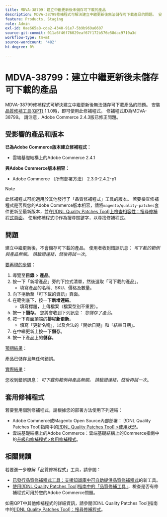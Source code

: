 ```yaml
---
title: MDVA-38799：建立中繼更新後未儲存可下載的產品
description: MDVA-38799修補程式可解決建立中繼更新後無法儲存可下載產品的問題。 安裝[Quality Patches Tool (QPT)](https://experienceleague.adobe.com/en/docs/commerce-operations/tools/quality-patches-tool/quality-patches-tool-to-self-serve-quality-patches) 1.1.0時，即可使用此修補程式。 修補程式ID為MDVA-38799。 請注意，Adobe Commerce 2.4.3版已修正問題。
feature: Products, Staging
role: Admin
exl-id: 0ae665a8-cda2-4340-91e7-5b9b969a6607
source-git-commit: 011a6f46f76029eaf67f172b576e58dac9710a3d
workflow-type: tm+mt
source-wordcount: '482'
ht-degree: 0%

---
```


# MDVA-38799：建立中繼更新後未儲存可下載的產品

MDVA-38799修補程式可解決建立中繼更新後無法儲存可下載產品的問題。 安裝[品質修補工具(QPT)](https://experienceleague.adobe.com/en/docs/commerce-operations/tools/quality-patches-tool/quality-patches-tool-to-self-serve-quality-patches) 1.1.0時，即可使用此修補程式。 修補程式ID為MDVA-38799。 請注意，Adobe Commerce 2.4.3版已修正問題。

## 受影響的產品和版本

**已為Adobe Commerce版本建立修補程式：**

* 雲端基礎結構上的Adobe Commerce 2.4.1

**與Adobe Commerce版本相容：**

* Adobe Commerce （所有部署方法） 2.3.0-2.4.2-p1

>[!NOTE]
>
>此修補程式可能適用於其他發行了「品質修補程式」工具的版本。 若要檢查修補程式是否與您的Adobe Commerce版本相容，請將`magento/quality-patches`套件更新至最新版本，並在[[!DNL Quality Patches Tool]上檢查相容性：搜尋修補程式頁面](https://experienceleague.adobe.com/en/docs/commerce-operations/tools/quality-patches-tool/quality-patches-tool-to-self-serve-quality-patches)。 使用修補程式ID作為搜尋關鍵字，以尋找修補程式。

## 問題

建立中繼更新後，不會儲存可下載的產品。 使用者收到錯誤訊息： *可下載的範例與產品無關。 請驗證連結，然後再試一次*。

<u>要再現的步驟</u>：

1. 導覽至&#x200B;**目錄** > **產品**。
1. 按一下「新增產品」旁的下拉式清單，然後選取「可下載的產品」。
   * 填寫產品的名稱、SKU、價格及數量。
1. 向下捲動至「可下載的資訊」頁面。
1. 在範例底下，按一下&#x200B;**新增連結**。
   * 填寫標題，上傳檔案（檔案型別不重要）。
1. 按一下&#x200B;**儲存**。 您將會收到下列訊息： *您儲存了產品*。
1. 按一下頁面頂端的&#x200B;**排程新更新**。
   * 填寫「更新名稱」，以及合法的「開始日期」和「結束日期」。
1. 在中繼更新上按一下&#x200B;**儲存**。
1. 按一下產品上的&#x200B;**儲存**。

<u>預期結果</u>：

產品已儲存且無任何錯誤。

<u>實際結果</u>：

您收到錯誤訊息： *可下載的範例與產品無關。 請驗證連結，然後再試一次*。

## 套用修補程式

若要套用個別修補程式，請根據您的部署方法使用下列連結：

* Adobe Commerce或Magento Open Source內部部署： [!DNL Quality Patches Tool]指南中的[[!DNL Quality Patches Tool] >使用狀況](/help/tools/quality-patches-tool/usage.md)。
* 雲端基礎結構上的Adobe Commerce：雲端基礎結構上的Commerce指南中的[升級和修補程式>套用修補程式](https://experienceleague.adobe.com/docs/commerce-cloud-service/user-guide/develop/upgrade/apply-patches.html)。

## 相關閱讀

若要進一步瞭解「品質修補程式」工具，請參閱：

* [已發行品質修補程式工具：支援知識庫中可自助提供品質修補程式](https://experienceleague.adobe.com/en/docs/commerce-operations/tools/quality-patches-tool/quality-patches-tool-to-self-serve-quality-patches)的新工具。
* [使用[!DNL Quality Patches Tool]指南中的「品質修補工具」](/help/tools/quality-patches-tool/patches-available-in-qpt/check-patch-for-magento-issue-with-magento-quality-patches.md)，檢查是否有修補程式可用於您的Adobe Commerce問題。

如需QPT中其他修補程式的詳細資訊，請參閱[!DNL Quality Patches Tool]指南中的[[!DNL Quality Patches Tool]：搜尋修補程式](https://experienceleague.adobe.com/tools/commerce-quality-patches/index.html)。
